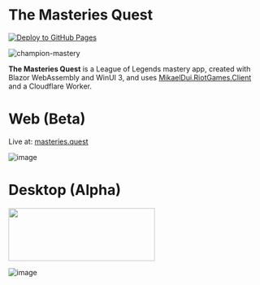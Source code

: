 # The Masteries Quest
[![Deploy to GitHub Pages](https://github.com/mikaeldui/masteries-quest/actions/workflows/deploy.yml/badge.svg)](https://github.com/mikaeldui/masteries-quest/actions/workflows/deploy.yml)

![champion-mastery](https://user-images.githubusercontent.com/3706841/150699592-aa690116-c61d-4859-99a8-033ab71a6359.jpg)

**The Masteries Quest** is a League of Legends mastery app, created with Blazor WebAssembly and WinUI 3, and uses [MikaelDui.RiotGames.Client](https://github.com/mikaeldui/riot-games-dotnet-client) and a Cloudflare Worker.

# Web (Beta)

Live at: [masteries.quest](https://masteries.quest)

![image](https://user-images.githubusercontent.com/3706841/151392473-a42e57c1-f88e-4280-bc31-8fa2c7455c23.png)

# Desktop (Alpha)

<a href="https://www.microsoft.com/store/productId/9PGPC2D1SH2B"><img src="https://user-images.githubusercontent.com/3706841/154972100-84af025e-8e83-452b-ab6a-062893dfd7a7.png" height="104" width="288" /></a>


![image](https://user-images.githubusercontent.com/3706841/152638484-755b9c9a-c606-4777-9306-def38d80735e.png)
